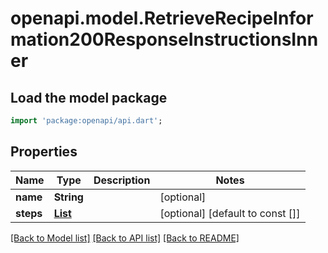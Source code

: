 # openapi.model.RetrieveRecipeInformation200ResponseInstructionsInner

## Load the model package
```dart
import 'package:openapi/api.dart';
```

## Properties
Name | Type | Description | Notes
------------ | ------------- | ------------- | -------------
**name** | **String** |  | [optional] 
**steps** | [**List<RetrieveRecipeInformation200ResponseInstructionsInnerStepsInner>**](RetrieveRecipeInformation200ResponseInstructionsInnerStepsInner.md) |  | [optional] [default to const []]

[[Back to Model list]](../README.md#documentation-for-models) [[Back to API list]](../README.md#documentation-for-api-endpoints) [[Back to README]](../README.md)


